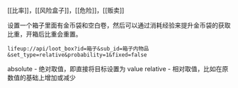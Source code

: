 [[比率]]，[[风险盒子]]，[[危险]]，[[贩卖]]

设置一个箱子里面有金币袋和空白卷，然后可以通过消耗经验来提升金币袋的获取比重，开箱后比重会重置。

```
lifeup://api/loot_box?id=箱子&sub_id=箱子内物品&set_type=relative&probability=1&fixed=false
```

absolute - 绝对取值，即直接将目标设置为 value
relative - 相对取值，比如在原数值的基础上增加或减少


